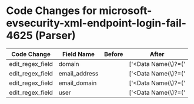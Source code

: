 # Code Changes for microsoft-evsecurity-xml-endpoint-login-fail-4625 (Parser)

| Code Change | Field Name | Before | After |
|-------------|------------|--------|-------|
| edit_regex_field | domain |  | ['<Data Name(\\)?=(\'|")TargetUserName(\'|")>\s*(?=\w)(({email_address}([A-Za-z0-9]+(?!\/)[!#$%&\'+-\/=?^_`~])*[A-Za-z0-9]+@({email_domain}[^\]\s"\\,\|]+\.[^\]\s"<\\,\|]+))|({user}[\w\.\-\!\#\^\~]{1,40}\$?)(@({domain}[^@<=]+))?)\s*<\/Data>'] |
| edit_regex_field | email_address |  | ['<Data Name(\\)?=(\'|")TargetUserName(\'|")>\s*(?=\w)(({email_address}([A-Za-z0-9]+(?!\/)[!#$%&\'+-\/=?^_`~])*[A-Za-z0-9]+@({email_domain}[^\]\s"\\,\|]+\.[^\]\s"<\\,\|]+))|({user}[\w\.\-\!\#\^\~]{1,40}\$?)(@({domain}[^@<=]+))?)\s*<\/Data>'] |
| edit_regex_field | email_domain |  | ['<Data Name(\\)?=(\'|")TargetUserName(\'|")>\s*(?=\w)(({email_address}([A-Za-z0-9]+(?!\/)[!#$%&\'+-\/=?^_`~])*[A-Za-z0-9]+@({email_domain}[^\]\s"\\,\|]+\.[^\]\s"<\\,\|]+))|({user}[\w\.\-\!\#\^\~]{1,40}\$?)(@({domain}[^@<=]+))?)\s*<\/Data>'] |
| edit_regex_field | user |  | ['<Data Name(\\)?=(\'|")TargetUserName(\'|")>\s*(?=\w)(({email_address}([A-Za-z0-9]+(?!\/)[!#$%&\'+-\/=?^_`~])*[A-Za-z0-9]+@({email_domain}[^\]\s"\\,\|]+\.[^\]\s"<\\,\|]+))|({user}[\w\.\-\!\#\^\~]{1,40}\$?)(@({domain}[^@<=]+))?)\s*<\/Data>', 'Logon Failed(:|=).+?Account Name(:|=)\s*(-|({user}[\w\.\-\!\#\^\~]{1,40}\$?))[\s;]*Account Domain(:|=)'] |